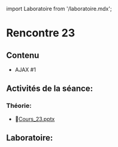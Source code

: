 import Laboratoire from '/laboratoire.mdx';

# Rencontre 23

## Contenu
- AJAX #1

## Activités de la séance: 

### Théorie: 
- 🔗[Cours_23.pptx](https://cegepedouardmontpetit.sharepoint.com/:p:/s/CMT420InformatiqueComitesCours-3W6/EVBlK4wFUVpHt7mXrnRxT5QBOMEzCbZVP1xuP0z4ABdwZA)

## Laboratoire: 
<Laboratoire nom="10XX-S23_Lab1_AJAX"/>
